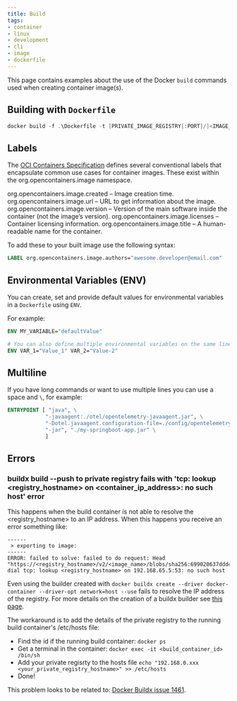 ```yaml
---
title: Build
tags:
- container
- linux
- development
- cli
- image
- dockerfile
---
```


This page contains examples about the use of the Docker `build` commands used when creating container image(s).
<!--more-->

## Building with `Dockerfile`

```powershell
docker build -f .\Dockerfile -t [PRIVATE_IMAGE_REGISTRY[:PORT]/]<IMAGE_NAME>[:<VERSION_TAG>] .
```

## Labels

The [OCI Containers Specification](https://github.com/opencontainers/image-spec/blob/main/annotations.md#pre-defined-annotation-keys) 
defines several conventional labels that encapsulate common use cases for container images. These exist within the org.opencontainers.image namespace.

org.opencontainers.image.created – Image creation time.
org.opencontainers.image.url – URL to get information about the image.
org.opencontainers.image.version – Version of the main software inside the container (not the image’s version).
org.opencontainers.image.licenses – Container licensing information.
org.opencontainers.image.title – A human-readable name for the container.

To add these to your built image use the following syntax:
```dockerfile
LABEL org.opencontainers.image.authors="awesome.developer@email.com"
```

## Environmental Variables (ENV)

You can create, set and provide default values for environmental variables in a `Dockerfile` using `ENV`.

For example:

```dockerfile
ENV MY_VARIABLE="defaultValue"

# You can also define multiple environmental variables on the same line like:
ENV VAR_1="Value_1" VAR_2="Value-2"
```

## Multiline

If you have long commands or want to use multiple lines you can use a space and ` \ `, for example:

```dockerfile
ENTRYPOINT [ "java", \
            "-javaagent:./otel/opentelemetry-javaagent.jar", \
            "-Dotel.javaagent.configuration-file=./config/opentelemetry.properties", \
            "-jar", "./my-springboot-app.jar" \
            ]
```

## Errors

### buildx build --push to private registry fails with 'tcp: lookup <registry_hostname> on <container_ip_address>: no such host' error

This happens when the build container is not able to resolve the <registry_hostname> to an IP address. When this happens
you receive an error something like:
```text
------
 > exporting to image:
------
ERROR: failed to solve: failed to do request: Head "https://<registry_hostname>/v2/<image_name>/blobs/sha256:699020637dddc10710f773812992bbccd136879ea4680f4a3a819e95c6b65055": dial tcp: lookup <registry_hostname> on 192.168.65.5:53: no such host
```

Even using the builder created with `docker buildx create --driver docker-container --driver-opt network=host --use` fails to resolve the IP address of the registry. For more details on the creation of a buildx builder see [this page](https://docs.docker.com/engine/reference/commandline/buildx_create/#driver-opt).

The workaround is to add the details of the private registry to the running build container's /etc/hosts file:

* Find the id if the running build container: `docker ps`
* Get a terminal in the container: `docker exec -it <build_container_id> /bin/sh`
* Add your private regisrty to the hosts file `echo "192.168.0.xxx    <your_private_registry_hostname>" >> /etc/hosts`
* Done!

This problem looks to be related to: [Docker Buildx issue 1461](https://github.com/docker/buildx/issues/1461#issuecomment-1358979427).
